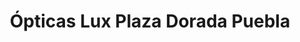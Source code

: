 ---
title: "Ópticas Lux Plaza Dorada Puebla"
url: /puebla/opticas-lux-plaza-dorada-puebla/
shop: Optiker
---